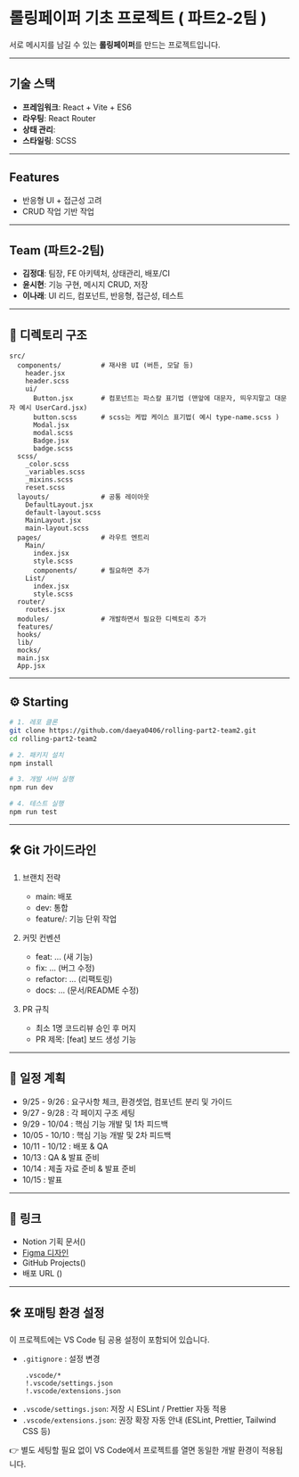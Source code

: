 # 롤링페이퍼 기초 프로젝트 ( 파트2-2팀 )

서로 메시지를 남길 수 있는 **롤링페이퍼**를 만드는 프로젝트입니다.

---

## 기술 스택

- **프레임워크**: React + Vite + ES6
- **라우팅**: React Router
- **상태 관리**:
- **스타일링**: SCSS

---

## Features

- 반응형 UI + 접근성 고려
- CRUD 작업 기반 작업

---

## Team (파트2-2팀)

- **김정대**: 팀장, FE 아키텍처, 상태관리, 배포/CI
- **윤시현**: 기능 구현, 메시지 CRUD, 저장
- **이나래**: UI 리드, 컴포넌트, 반응형, 접근성, 테스트

---

## 📂 디렉토리 구조

```
src/
  components/          # 재사용 UI (버튼, 모달 등)
    header.jsx
    header.scss
    ui/
      Button.jsx       # 컴포넌트는 파스칼 표기법 (맨앞에 대문자, 띄우지말고 대문자 예시 UserCard.jsx)
      button.scss      # scss는 케밥 케이스 표기법( 예시 type-name.scss )
      Modal.jsx
      modal.scss
      Badge.jsx
      badge.scss
  scss/
    _color.scss
    _variables.scss
    _mixins.scss
    reset.scss
  layouts/             # 공통 레이아웃
    DefaultLayout.jsx
    default-layout.scss
    MainLayout.jsx
    main-layout.scss
  pages/               # 라우트 엔트리
    Main/
      index.jsx
      style.scss
      components/      # 필요하면 추가
    List/
      index.jsx
      style.scss
  router/
    routes.jsx
  modules/             # 개발하면서 필요한 디렉토리 추가
  features/
  hooks/
  lib/
  mocks/
  main.jsx
  App.jsx
```

---

## ⚙️ Starting

```bash
# 1. 레포 클론
git clone https://github.com/daeya0406/rolling-part2-team2.git
cd rolling-part2-team2

# 2. 패키지 설치
npm install

# 3. 개발 서버 실행
npm run dev

# 4. 테스트 실행
npm run test
```

---

## 🛠️ Git 가이드라인

1. 브랜치 전략

   - main: 배포
   - dev: 통합
   - feature/<scope>: 기능 단위 작업

2. 커밋 컨벤션

   - feat: ... (새 기능)
   - fix: ... (버그 수정)
   - refactor: ... (리팩토링)
   - docs: ... (문서/README 수정)

3. PR 규칙
   - 최소 1명 코드리뷰 승인 후 머지
   - PR 제목: [feat] 보드 생성 기능

---

## 📅 일정 계획

- 9/25 - 9/26 : 요구사항 체크, 환경셋업, 컴포넌트 분리 및 가이드
- 9/27 - 9/28 : 각 페이지 구조 세팅
- 9/29 - 10/04 : 핵심 기능 개발 및 1차 피드백
- 10/05 - 10/10 : 핵심 기능 개발 및 2차 피드백
- 10/11 - 10/12 : 배포 & QA
- 10/13 : QA & 발표 준비
- 10/14 : 제출 자료 준비 & 발표 준비
- 10/15 : 발표

---

## 🔗 링크

- Notion 기획 문서()
- [Figma 디자인](https://www.figma.com/design/cbZ9PNKSFg4mS7Lf1roZlp/-AAA-%E1%84%85%E1%85%A9%E1%86%AF%E1%84%85%E1%85%B5%E1%86%BC?node-id=0-1&t=9ro8YozglWSgW6hw-1)
- GitHub Projects()
- 배포 URL ()

---

## 🛠️ 포매팅 환경 설정

이 프로젝트에는 VS Code 팀 공용 설정이 포함되어 있습니다.

- `.gitignore` : 설정 변경

```
    .vscode/*
    !.vscode/settings.json
    !.vscode/extensions.json
```

- `.vscode/settings.json`: 저장 시 ESLint / Prettier 자동 적용
- `.vscode/extensions.json`: 권장 확장 자동 안내 (ESLint, Prettier, Tailwind CSS 등)

👉 별도 세팅할 필요 없이 VS Code에서 프로젝트를 열면 동일한 개발 환경이 적용됩니다.
